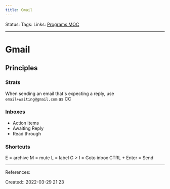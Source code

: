 ```yaml
---
title: Gmail
---
```

Status: 
Tags: 
Links: [Programs MOC](out/programs-moc.md)
___

# Gmail
## Principles
### Strats
When sending an email that's expecting a reply, use `email+waiting@gmail.com` as CC
### Inboxes
- Action Items
- Awaiting Reply
- Read through
### Shortcuts
E = archive
M = mute
L = label
G > I = Goto inbox
CTRL + Enter = Send
___
References:

Created:: 2022-03-29 21:23
